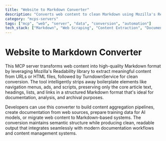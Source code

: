 ```yaml
---
title: "Website to Markdown Converter"
description: "Converts web content to clean Markdown using Mozilla's Readability and TurndownService for content extraction and analysis."
category: "mcps-servers"
tags: ["mcp", "web", "server", "data", "conversion", "automation"]
tech_stack: ["Markdown", "Web Scraping", "Content Extraction", "Document Conversion", "HTML Processing"]
---
```


# Website to Markdown Converter

This MCP server transforms web content into high-quality Markdown format by leveraging Mozilla's Readability library to extract meaningful content from URLs or HTML files, followed by TurndownService for clean conversion. The tool intelligently strips away boilerplate elements like navigation menus, ads, and scripts, preserving only the core article text, headings, lists, and links in a structured Markdown format that's ideal for documentation, analysis, and archival purposes.

Developers can use this converter to build content aggregation pipelines, create documentation from web sources, prepare training data for AI models, or migrate web content to Markdown-based systems. The conversion maintains semantic structure while producing clean, readable output that integrates seamlessly with modern documentation workflows and content management systems.
